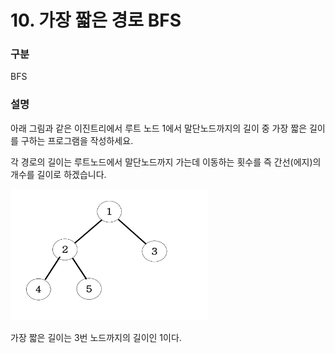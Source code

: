 # 10. 가장 짧은 경로 BFS

### 구분

<p>BFS</p>

### 설명

<p>아래 그림과 같은 이진트리에서 루트 노드 1에서 말단노드까지의 길이 중 가장 짧은 길이를 구하는 프로그램을 작성하세요.</p>

<p>각 경로의 길이는 루트노드에서 말단노드까지 가는데 이동하는 횟수를 즉 간선(에지)의 개수를 길이로 하겠습니다.</p>

<img src="./img.png" alt="img.png" width="316" height="210">

<p>가장 짧은 길이는 3번 노드까지의 길이인 1이다.</p>